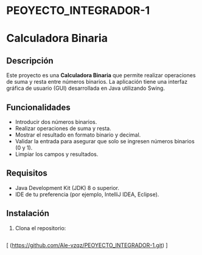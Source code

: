 # PEOYECTO_INTEGRADOR-1
# Calculadora Binaria

## Descripción
Este proyecto es una **Calculadora Binaria** que permite realizar operaciones de suma y resta entre números binarios. 
La aplicación tiene una interfaz gráfica de usuario (GUI) desarrollada en Java utilizando Swing.

## Funcionalidades
- Introducir dos números binarios.
- Realizar operaciones de suma y resta.
- Mostrar el resultado en formato binario y decimal.
- Validar la entrada para asegurar que solo se ingresen números binarios (0 y 1).
- Limpiar los campos y resultados.

## Requisitos
- Java Development Kit (JDK) 8 o superior.
- IDE de tu preferencia (por ejemplo, IntelliJ IDEA, Eclipse).

## Instalación
1. Clona el repositorio:
   ```bash
[ (https://github.com/Ale-vzqz/PEOYECTO_INTEGRADOR-1.git)  ]
